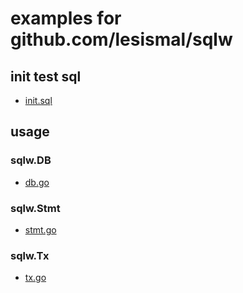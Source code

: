# examples for github.com/lesismal/sqlw

## init test sql

- [init.sql](https://github.com/lesismal/sqlw_examples/blob/master/init.sql)

## usage

### sqlw.DB

- [db.go](https://github.com/lesismal/sqlw_examples/blob/master/db/db.go)

### sqlw.Stmt

- [stmt.go](https://github.com/lesismal/sqlw_examples/blob/master/stmt/stmt.go)

### sqlw.Tx

- [tx.go](https://github.com/lesismal/sqlw_examples/blob/master/tx/tx.go)
